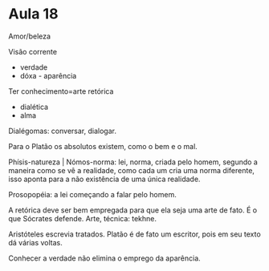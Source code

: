Aula 18
=======

Amor/beleza

Visão corrente
- verdade
- dóxa - aparência

Ter conhecimento=arte retórica
- dialética
- alma

Dialégomas: conversar, dialogar.

Para o Platão os absolutos existem, como o bem e o mal.

Phísis-natureza
           |
Nómos-norma: lei, norma, criada pelo homem, segundo a maneira como se vê a realidade, como cada um cria uma norma diferente, isso aponta para a não existência de uma única realidade.

Prosopopéia: a lei começando a falar pelo homem.

A retórica deve ser bem empregada para que ela seja uma arte de fato. É o que Sócrates defende. Arte, técnica: tekhne.

Aristóteles escrevia tratados. Platão é de fato um escritor, pois em seu texto dá várias voltas.

Conhecer a verdade não elimina o emprego da aparência.